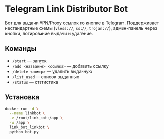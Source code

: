 # Telegram Link Distributor Bot

Бот для выдачи VPN/Proxy ссылок по кнопке в Telegram. Поддерживает нестандартные схемы (`vless://`, `ss://`, `trojan://`), админ-панель через кнопки, логирование выдачи и удаление.

## Команды

- `/start` — запуск
- `/add <название> <ссылка>` — добавить ссылку
- `/delete <номер>` — удалить выданную
- `/list_used` — список выданных
- `/status` — статистика

## Установка

```bash
docker run -d \
  --name linkbot \
  -v /root/link_bot:/app \
  -w /app \
  link_bot_linkbot \
  python bot.py
